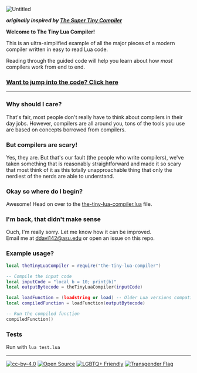 ![Untitled](https://github.com/ByteXenon/TinyLua/assets/125568681/41cf5285-e31d-4b27-a8a8-ee83a7300f1f)

***originally inspired by [The Super Tiny Compiler](https://github.com/jamiebuilds/the-super-tiny-compiler)***

**Welcome to The Tiny Lua Compiler!**

This is an ultra-simplified example of all the major pieces of a modern compiler
written in easy to read Lua code.

Reading through the guided code will help you learn about how *most* compilers
work from end to end.

### [Want to jump into the code? Click here](the-tiny-lua-compiler.lua)

---

### Why should I care?

That's fair, most people don't really have to think about compilers in their day
jobs. However, compilers are all around you, tons of the tools you use are based
on concepts borrowed from compilers.

### But compilers are scary!

Yes, they are. But that's our fault (the people who write compilers), we've
taken something that is reasonably straightforward and made it so scary that
most think of it as this totally unapproachable thing that only the nerdiest of
the nerds are able to understand.

### Okay so where do I begin?

Awesome! Head on over to the [the-tiny-lua-compiler.lua](the-tiny-lua-compiler.lua)
file.

### I'm back, that didn't make sense

Ouch, I'm really sorry. Let me know how it can be improved.  
Email me at ddavi142@asu.edu or open an issue on this repo.

### Example usage?

```lua
local theTinyLuaCompiler = require("the-tiny-lua-compiler")

-- Compile the input code
local inputCode = "local b = 10; print(b)"
local outputBytecode = theTinyLuaCompiler(inputCode)

local loadFunction = (loadstring or load) -- Older Lua versions compatibility
local compiledFunction = loadFunction(outputBytecode)

-- Run the compiled function
compiledFunction()
```

### Tests

Run with `lua test.lua`

---

[![cc-by-4.0](https://licensebuttons.net/l/by/4.0/80x15.png)](http://creativecommons.org/licenses/by/4.0/)
[![Open Source](https://badges.frapsoft.com/os/v1/open-source.svg?v=103)](https://opensource.org/)
[![LGBTQ+ Friendly](https://pride-badges.pony.workers.dev/static/v1?label=lgbtq%2B%20friendly&stripeWidth=6&stripeColors=E40303,FF8C00,FFED00,008026,24408E,732982)](https://lgbt.foundation/)
[![Transgender Flag](https://pride-badges.pony.workers.dev/static/v1?label=trans%20rights&stripeWidth=6&stripeColors=5BCEFA,F5A9B8,FFFFFF,F5A9B8,5BCEFA)](https://transequality.org/)
